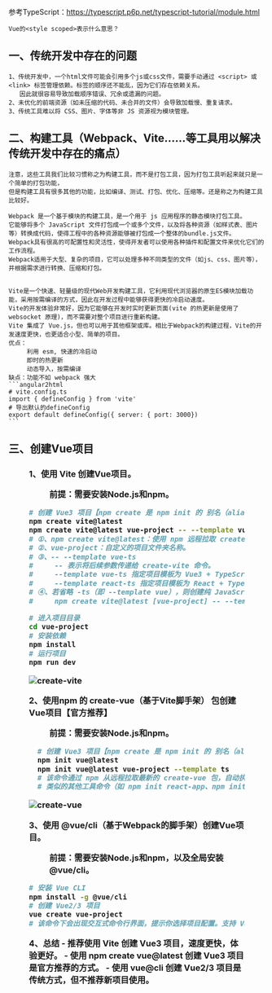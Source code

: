 参考TypeScript：https://typescript.p6p.net/typescript-tutorial/module.html

    Vue的<style scoped>表示什么意思？

## 一、传统开发中存在的问题
    1、传统开发中，一个html文件可能会引用多个js或css文件，需要手动通过 <script> 或 <link> 标签管理依赖。标签的顺序还不能乱，因为它们存在依赖关系。
       因此就很容易导致加载顺序错误、冗余或遗漏的问题。
    2、未优化的前端资源（如未压缩的代码、未合并的文件）会导致加载慢、重复请求。
    3、传统工具难以将 CSS、图片、字体等非 JS 资源视为模块管理。

## 二、构建工具（Webpack、Vite......等工具用以解决传统开发中存在的痛点）
    注意，这些工具我们比较习惯称之为构建工具，而不是打包工具，因为打包工具听起来就只是一个简单的打包功能，
    但是构建工具有很多其他的功能，比如编译、测试、打包、优化、压缩等。还是称之为构建工具比较好。
    
    Webpack 是一个基于模块的构建工具，是一个用于 js 应用程序的静态模块打包工具。
    它能够将多个 JavaScript 文件打包成一个或多个文件，以及将各种资源（如样式表、图片等）转换成代码，使得工程中的各种资源能够被打包成一个整体的bundle.js文件。
    Webpack具有很高的可配置性和灵活性，使得开发者可以使用各种插件和配置文件来优化它们的工作流程。
    Webpack适用于大型、复杂的项目，它可以处理多种不同类型的文件（如js、css、图片等），并根据需求进行转换、压缩和打包。
    
    
    Vite是一个快速、轻量级的现代Web开发构建工具，它利用现代浏览器的原生ES模块加载功能，采用按需编译的方式，因此在开发过程中能够获得更快的冷启动速度。
    Vite的开发体验非常好，因为它能够在开发时实时更新页面(vite 的热更新是使用了 websocket 原理)，而不需要对整个项目进行重新构建。
    Vite 集成了 Vue.js，但也可以用于其他框架或库。相比于Webpack的构建过程，Vite的开发速度更快，也更适合小型、简单的项目。
    优点：
         利用 esm, 快速的冷启动
         即时的热更新
         动态导入，按需编译
    缺点：功能不如 webpack 强大
    ```angular2html
    # vite.config.ts
    import { defineConfig } from 'vite' 
    # 导出默认的defineConfig
    export default defineConfig({ server: { port: 3000})
    ```

## 三、创建Vue项目
<figure>
  <h3>

   1、使用 Vite 创建Vue项目。<br/>
      <figure>
          前提：需要安装Node.js和npm。
      </figure>
   ```bash
   # 创建 Vue3 项目【npm create 是 npm init 的 别名（alias），底层实现完全一致】
   npm create vite@latest
   npm create vite@latest vue-project -- --template vue-ts
   # ①、npm create vite@latest：使用 npm 远程拉取 create-vite 包，自动执行包中的 create-vite 脚本，创建一个新的 Vite 项目。。
   # ②、vue-project：自定义的项目文件夹名称。
   # ③、-- --template vue-ts
   #     -- 表示将后续参数传递给 create-vite 命令。
   #     --template vue-ts 指定项目模板为 Vue3 + TypeScript。
   #     --template react-ts 指定项目模板为 React + TypeScript。
   # ④、若省略 -ts（即 --template vue），则创建纯 JavaScript 的 Vue 项目。
   #     npm create vite@latest [vue-project] -- --template vue
   
   # 进入项目目录
   cd vue-project
   # 安装依赖
   npm install
   # 运行项目
   npm run dev
   ```
   ![create-vite](01_Vue3-Base/gif/create-vite.gif)

  2、使用npm 的 create-vue（基于Vite脚手架） 包创建Vue项目【官方推荐】<br/>
     <figure>
         前提：需要安装Node.js和npm。
     </figure>
  ```bash
    # 创建 Vue3 项目【npm create 是 npm init 的 别名（alias），底层实现完全一致】
    npm init vue@latest
    npm init vue@latest vue-project --template ts
    # 该命令通过 npm 从远程拉取最新的 create-vue 包，自动执行包中的 create-vue 脚本，创建一个新的Vue项目（只支持Vue3）
    # 类似的其他工具命令（如 npm init react-app、npm init vite）也是同样的逻辑。
  ```
  ![create-vue](01_Vue3-Base/gif/create-vue.gif)

  3、使用 @vue/cli（基于Webpack的脚手架）创建Vue项目。<br/>
     <figure>
         前提：需要安装Node.js和npm，以及全局安装@vue/cli。
     </figure>
   ```bash
   # 安装 Vue CLI
   npm install -g @vue/cli
   # 创建 Vue2/3 项目
   vue create vue-project
   # 该命令下会出现交互式命令行界面，提示你选择项目配置。支持 Vue2 和 Vue3。
   ```

  4、总结
     - 推荐使用 Vite 创建 Vue3 项目，速度更快，体验更好。
     - 使用 npm create vue@latest 创建 Vue3 项目是官方推荐的方式。
     - 使用 vue@cli 创建 Vue2/3 项目是传统方式，但不推荐新项目使用。

  </h3>
</figure>